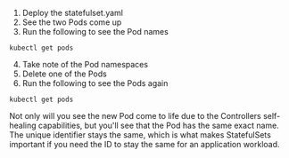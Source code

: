 1. Deploy the statefulset.yaml
2. See the two Pods come up
3. Run the following to see the Pod names
```
kubectl get pods
```
4. Take note of the Pod namespaces
5. Delete one of the Pods
6. Run the following to see the Pods again
```
kubectl get pods
```

Not only will you see the new Pod come to life due to the Controllers self-healing capabilities, but you'll see that the Pod has the same exact name. The unique identifier stays the same, which is what makes StatefulSets important if you need the ID to stay the same for an application workload.